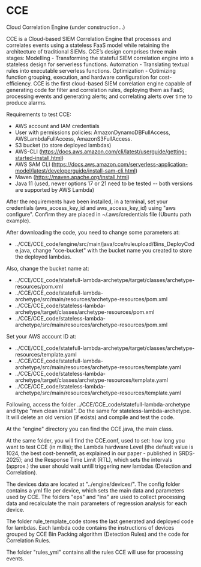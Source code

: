 # CCE
Cloud Correlation Engine (under construction...)

CCE is a Cloud-based SIEM Correlation Engine that processes and correlates events using a stateless FaaS model while retaining the architecture of traditional SIEMs. CCE’s design comprises three main stages:
Modelling - Transforming the stateful SIEM correlation engine into a stateless design for serverless functions. 
Automation - Translating textual rules into executable serverless functions. 
Optimization - Optimizing function grouping, execution, and hardware configuration for cost-efficiency.
CCE is the first cloud-based SIEM correlation engine capable of generating code for filter and correlation rules, deploying them as FaaS; processing events and generating alerts; and correlating alerts over time to produce alarms.


Requirements to test CCE:

* AWS account and IAM credentials
* User with permissions policies: AmazonDynamoDBFullAccess, AWSLambdaFullAccess, AmazonS3FullAccess.
* S3 bucket (to store deployed lambdas)
* AWS-CLI (https://docs.aws.amazon.com/cli/latest/userguide/getting-started-install.html)
* AWS SAM CLI (https://docs.aws.amazon.com/serverless-application-model/latest/developerguide/install-sam-cli.html)
* Maven (https://maven.apache.org/install.html)
* Java 11 (used, newer options 17 or 21 need to be tested -- both versions are supported by AWS Lambda)


After the requirements have been installed, in a terminal, set your credentials (aws_access_key_id and aws_access_key_id) using "aws configure". Confirm they are placed in ~/.aws/credentials file (Ubuntu path example).

After downloading the code, you need to change some parameters at:
* ../CCE/CCE_code/engine/src/main/java/cce/ruleupload/Bins_DeployCode.java, change "cce-bucket" with the bucket name you created to store the deployed lambdas.

Also, change the bucket name at:
* ../CCE/CCE_code/statefull-lambda-archetype/target/classes/archetype-resources/pom.xml
* ../CCE/CCE_code/statefull-lambda-archetype/src/main/resources/archetype-resources/pom.xml
* ../CCE/CCE_code/stateless-lambda-archetype/target/classes/archetype-resources/pom.xml
* ../CCE/CCE_code/stateless-lambda-archetype/src/main/resources/archetype-resources/pom.xml

Set your AWS account ID at:
* ../CCE/CCE_code/statefull-lambda-archetype/target/classes/archetype-resources/template.yaml
* ../CCE/CCE_code/statefull-lambda-archetype/src/main/resources/archetype-resources/template.yaml
* ../CCE/CCE_code/stateless-lambda-archetype/target/classes/archetype-resources/template.yaml
* ../CCE/CCE_code/stateless-lambda-archetype/src/main/resources/archetype-resources/template.yaml

Following, access the folder ../CCE/CCE_code/statefull-lambda-archetype and type "mvn clean install". Do the same for stateless-lambda-archetype. It will delete an old version (if exists) and compile and test the code.

At the "engine" directory you can find the CCE.java, the main class.

At the same folder, you will find the CCE.conf, used to set: how long you want to test CCE (in millis); the Lambda hardware Level (the default value is 1024, the best cost-bennefit, as explained in our paper - published in SRDS-2025); and the Response Time Limit (RTL), which sets the intervals (approx.) the user should wait untill triggering new lambdas (Detection and Correlation).

The devices data are located at "../engine/devices/". The config folder contains a yml file per device, which sets the main data and parameters used by CCE.
The folders "eps" and "ins" are used to collect processing data and recalculate the main parameters of regression analysis for each device.

The folder rule_template_code stores the last generated and deployed code for lambdas. Each lambda code contains the instructions of devices grouped by CCE Bin Packing algorithm (Detection Rules) and the code for Correlation Rules.

The folder "rules_yml" contains all the rules CCE will use for processing events.

